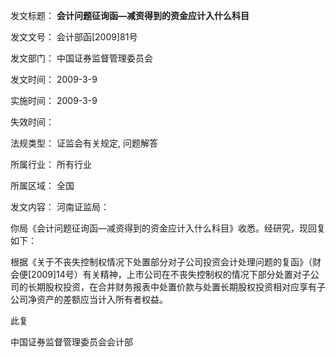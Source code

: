 发文标题： **会计问题征询函—减资得到的资金应计入什么科目**

发文文号： 会计部函[2009]81号

发文部门： 中国证券监督管理委员会

发文时间： 2009-3-9

实施时间： 2009-3-9

失效时间：

法规类型： 证监会有关规定, 问题解答

所属行业： 所有行业

所属区域： 全国

发文内容： 河南证监局：

你局《会计问题征询函—减资得到的资金应计入什么科目》收悉。经研究，现回复如下：

根据《关于不丧失控制权情况下处置部分对子公司投资会计处理问题的复函》（财会便[2009]14号）有关精神，上市公司在不丧失控制权的情况下部分处置对子公司的长期股权投资，在合并财务报表中处置价款与处置长期股权投资相对应享有子公司净资产的差额应当计入所有者权益。

此复

中国证券监督管理委员会会计部
